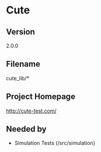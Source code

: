 # Cute

## Version

2.0.0

## Filename

cute_lib/*

## Project Homepage

http://cute-test.com/

## Needed by

- Simulation Tests (/src/simulation)